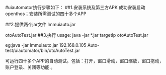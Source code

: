 #uiautomator执行步骤如下：
##1.安装系统及第三方APK
成功安装启动openthos；安装所需测试的四十多个APP

##2.提供两个jar文件
lmmuiauto.jar

otoAutoTest.jar
##3.执行
usage: java -jar *.jar targetIp otoAutoTest.jar

eg:java -jar lmmuiauto.jar 192.168.0.105 Auto-test/uiautomator/bin/otoAutoTest.jar 

可运行四十多个APP的自动测试。包括：打开，窗口滑动，窗口缩放，窗口拖动，账户登录、关闭等功能 。



